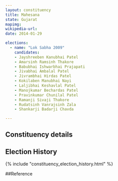 ```yaml
---
layout: constituency
title: Mahesana
state: Gujarat
mapimg: 
wikipedia-url: 
date: 2014-01-29

elections: 
  - name: "Lok Sabha 2009"
    candidates: 
    - Jayshreeben Kanubhai Patel 
    - Amarsinh Ramsinh Thakore 
    - Babubhai Ishwarbhai Prajapati 
    - Jivabhai Ambalal Patel 
    - Jivrambhai Hirdas Patel 
    - Kokilaben Manubhai Nayi 
    - Laljibhai Keshavlal Patel 
    - Manojkumar Bechardas Patel 
    - Pravinkumar Chunilal Patel 
    - Ramanji Sivaji Thakore 
    - Rudatsinh Vanrajsinh Zala 
    - Shankarji Badarji Chavda 

---
```

## Constituency details


## Election History
{% include "constituency_election_history.html" %}

##Reference
